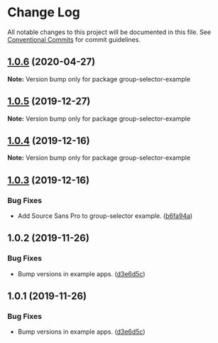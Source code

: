 # Change Log

All notable changes to this project will be documented in this file.
See [Conventional Commits](https://conventionalcommits.org) for commit guidelines.

## [1.0.6](https://git.faithlife.dev/Logos/FaithlifeEquipment/compare/group-selector-example@1.0.5...group-selector-example@1.0.6) (2020-04-27)

**Note:** Version bump only for package group-selector-example





## [1.0.5](https://git.faithlife.dev/Logos/FaithlifeEquipment/compare/group-selector-example@1.0.4...group-selector-example@1.0.5) (2019-12-27)

**Note:** Version bump only for package group-selector-example





## [1.0.4](https://git.faithlife.dev/Logos/FaithlifeEquipment/compare/group-selector-example@1.0.3...group-selector-example@1.0.4) (2019-12-16)

**Note:** Version bump only for package group-selector-example





## [1.0.3](https://git.faithlife.dev/Logos/FaithlifeEquipment/compare/group-selector-example@1.0.2...group-selector-example@1.0.3) (2019-12-16)


### Bug Fixes

* Add Source Sans Pro to group-selector example. ([b6fa94a](https://git.faithlife.dev/Logos/FaithlifeEquipment/commits/b6fa94af7125c3cae91e56af62f9d3c2952983ae))





## 1.0.2 (2019-11-26)


### Bug Fixes

* Bump versions in example apps. ([d3e6d5c](https://git.faithlife.dev/Logos/FaithlifeEquipment/commits/d3e6d5c22c02d9ee62db603a4fabeb1aa47ef132))





## 1.0.1 (2019-11-26)


### Bug Fixes

* Bump versions in example apps. ([d3e6d5c](https://git.faithlife.dev/Logos/FaithlifeEquipment/commits/d3e6d5c22c02d9ee62db603a4fabeb1aa47ef132))
